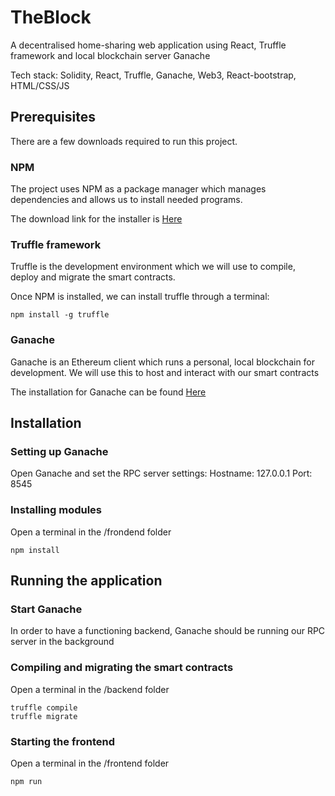 # TheBlock
A decentralised home-sharing web application using React, Truffle framework and local blockchain server Ganache

Tech stack: Solidity, React, Truffle, Ganache, Web3, React-bootstrap, HTML/CSS/JS

## Prerequisites

There are a few downloads required to run this project.

### NPM

The project uses NPM as a package manager which manages dependencies and allows us to install needed programs.

The download link for the installer is [Here](https://www.npmjs.com/get-npm)

### Truffle framework

Truffle is the development environment which we will use to compile, deploy and migrate the smart contracts.

Once NPM is installed, we can install truffle through a terminal:

```
npm install -g truffle
```

### Ganache

Ganache is an Ethereum client which runs a personal, local blockchain for development. We will use this to host and interact with our smart contracts

The installation for Ganache can be found [Here](https://www.trufflesuite.com/ganache)

## Installation

### Setting up Ganache

Open Ganache and set the RPC server settings:
Hostname: 127.0.0.1
Port: 8545

### Installing modules

Open a terminal in the /frondend folder

```
npm install
```

## Running the application

### Start Ganache

In order to have a functioning backend, Ganache should be running our RPC server in the background

### Compiling and migrating the smart contracts

Open a terminal in the /backend folder

```
truffle compile
truffle migrate
```

### Starting the frontend

Open a terminal in the /frontend folder

```
npm run
```

